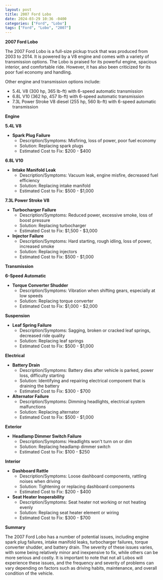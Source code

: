 ```yaml
---
layout: post
title: 2007 Ford Lobo
date: 2024-03-29 10:36 -0400
categories: ["Ford", "Lobo"]
tags: ["Ford", "Lobo", "2007"]
---
```

**2007 Ford Lobo**

The 2007 Ford Lobo is a full-size pickup truck that was produced from 2003 to 2014. It is powered by a V8 engine and comes with a variety of transmission options. The Lobo is praised for its powerful engine, spacious interior, and comfortable ride. However, it has also been criticized for its poor fuel economy and handling.

Other engine and transmission options include:

* 5.4L V8 (300 hp, 365 lb-ft) with 6-speed automatic transmission
* 6.8L V10 (362 hp, 457 lb-ft) with 6-speed automatic transmission
* 7.3L Power Stroke V8 diesel (255 hp, 560 lb-ft) with 6-speed automatic transmission

**Engine**

**5.4L V8**

* **Spark Plug Failure**
    * Description/Symptoms: Misfiring, loss of power, poor fuel economy
    * Solution: Replacing spark plugs
    * Estimated Cost to Fix: $200 - $400

**6.8L V10**

* **Intake Manifold Leak**
    * Description/Symptoms: Vacuum leak, engine misfire, decreased fuel efficiency
    * Solution: Replacing intake manifold
    * Estimated Cost to Fix: $500 - $1,000

**7.3L Power Stroke V8**

* **Turbocharger Failure**
    * Description/Symptoms: Reduced power, excessive smoke, loss of boost pressure
    * Solution: Replacing turbocharger
    * Estimated Cost to Fix: $1,500 - $3,000
* **Injector Failure**
    * Description/Symptoms: Hard starting, rough idling, loss of power, increased smoke
    * Solution: Replacing injectors
    * Estimated Cost to Fix: $500 - $1,000

**Transmission**

**6-Speed Automatic**

* **Torque Converter Shudder**
    * Description/Symptoms: Vibration when shifting gears, especially at low speeds
    * Solution: Replacing torque converter
    * Estimated Cost to Fix: $1,000 - $2,000

**Suspension**

* **Leaf Spring Failure**
    * Description/Symptoms: Sagging, broken or cracked leaf springs, decreased ride quality
    * Solution: Replacing leaf springs
    * Estimated Cost to Fix: $500 - $1,000

**Electrical**

* **Battery Drain**
    * Description/Symptoms: Battery dies after vehicle is parked, power loss, difficulty starting
    * Solution: Identifying and repairing electrical component that is draining the battery
    * Estimated Cost to Fix: $300 - $700
* **Alternator Failure**
    * Description/Symptoms: Dimming headlights, electrical system malfunctions
    * Solution: Replacing alternator
    * Estimated Cost to Fix: $500 - $1,000

**Exterior**

* **Headlamp Dimmer Switch Failure**
    * Description/Symptoms: Headlights won't turn on or dim
    * Solution: Replacing headlamp dimmer switch
    * Estimated Cost to Fix: $100 - $250

**Interior**

* **Dashboard Rattle**
    * Description/Symptoms: Loose dashboard components, rattling noises when driving
    * Solution: Tightening or replacing dashboard components
    * Estimated Cost to Fix: $200 - $400
* **Seat Heater Inoperability**
    * Description/Symptoms: Seat heater not working or not heating evenly
    * Solution: Replacing seat heater element or wiring
    * Estimated Cost to Fix: $300 - $700

**Summary**

The 2007 Ford Lobo has a number of potential issues, including engine spark plug failures, intake manifold leaks, turbocharger failures, torque converter shudder, and battery drain. The severity of these issues varies, with some being relatively minor and inexpensive to fix, while others can be more serious and costly. It is important to note that not all Lobos will experience these issues, and the frequency and severity of problems can vary depending on factors such as driving habits, maintenance, and overall condition of the vehicle.
